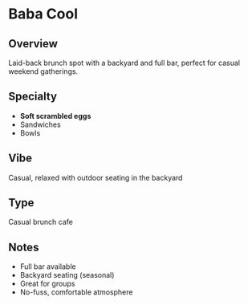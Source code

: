 # Baba Cool

## Overview
Laid-back brunch spot with a backyard and full bar, perfect for casual weekend gatherings.

## Specialty
- **Soft scrambled eggs**
- Sandwiches
- Bowls

## Vibe
Casual, relaxed with outdoor seating in the backyard

## Type
Casual brunch cafe

## Notes
- Full bar available
- Backyard seating (seasonal)
- Great for groups
- No-fuss, comfortable atmosphere
